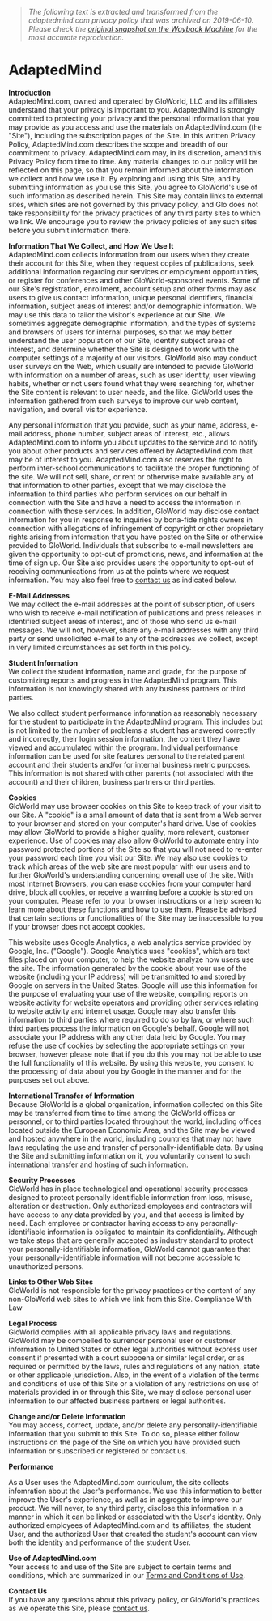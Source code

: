 > *The following text is extracted and transformed from the adaptedmind.com privacy policy that was archived on 2019-06-10. Please check the [original snapshot on the Wayback Machine](https://web.archive.org/web/20190610205746id_/https%3A//www.adaptedmind.com/privacy.php) for the most accurate reproduction.*

# AdaptedMind

**Introduction**  
AdaptedMind.com, owned and operated by GloWorld, LLC and its affiliates understand that your privacy is important to you. AdaptedMind is strongly committed to protecting your privacy and the personal information that you may provide as you access and use the materials on AdaptedMind.com (the "Site"), including the subscription pages of the Site. In this written Privacy Policy, AdaptedMind.com describes the scope and breadth of our commitment to privacy. AdaptedMind.com may, in its discretion, amend this Privacy Policy from time to time. Any material changes to our policy will be reflected on this page, so that you remain informed about the information we collect and how we use it. By exploring and using this Site, and by submitting information as you use this Site, you agree to GloWorld's use of such information as described herein. This Site may contain links to external sites, which sites are not governed by this privacy policy, and Glo does not take responsibility for the privacy practices of any third party sites to which we link. We encourage you to review the privacy policies of any such sites before you submit information there.

**Information That We Collect, and How We Use It**  
AdaptedMind.com collects information from our users when they create their account for this Site, when they request copies of publications, seek additional information regarding our services or employment opportunities, or register for conferences and other GloWorld-sponsored events. Some of our Site's registration, enrollment, account setup and other forms may ask users to give us contact information, unique personal identifiers, financial information, subject areas of interest and/or demographic information. We may use this data to tailor the visitor's experience at our Site. We sometimes aggregate demographic information, and the types of systems and browsers of users for internal purposes, so that we may better understand the user population of our Site, identify subject areas of interest, and determine whether the Site is designed to work with the computer settings of a majority of our visitors. GloWorld also may conduct user surveys on the Web, which usually are intended to provide GloWorld with information on a number of areas, such as user identity, user viewing habits, whether or not users found what they were searching for, whether the Site content is relevant to user needs, and the like. GloWorld uses the information gathered from such surveys to improve our web content, navigation, and overall visitor experience.

Any personal information that you provide, such as your name, address, e-mail address, phone number, subject areas of interest, etc., allows AdaptedMind.com to inform you about updates to the service and to notify you about other products and services offered by AdaptedMind.com that may be of interest to you. AdaptedMind.com also reserves the right to perform inter-school communications to facilitate the proper functioning of the site. We will not sell, share, or rent or otherwise make available any of that information to other parties, except that we may disclose the information to third parties who perform services on our behalf in connection with the Site and have a need to access the information in connection with those services. In addition, GloWorld may disclose contact information for you in response to inquiries by bona-fide rights owners in connection with allegations of infringement of copyright or other proprietary rights arising from information that you have posted on the Site or otherwise provided to GloWorld. Individuals that subscribe to e-mail newsletters are given the opportunity to opt-out of promotions, news, and information at the time of sign up. Our Site also provides users the opportunity to opt-out of receiving communications from us at the points where we request information. You may also feel free to [contact us](https://web.archive.org/web/20190610205746id_/https%3A//www.adaptedmind.com/contact.php) as indicated below.

**E-Mail Addresses**  
We may collect the e-mail addresses at the point of subscription, of users who wish to receive e-mail notification of publications and press releases in identified subject areas of interest, and of those who send us e-mail messages. We will not, however, share any e-mail addresses with any third party or send unsolicited e-mail to any of the addresses we collect, except in very limited circumstances as set forth in this policy.

**Student Information**  
We collect the student information, name and grade, for the purpose of customizing reports and progress in the AdaptedMind program. This information is not knowingly shared with any business partners or third parties.

We also collect student performance information as reasonably necessary for the student to participate in the AdaptedMind program. This includes but is not limited to the number of problems a student has answered correctly and incorrectly, their login session information, the content they have viewed and accumulated within the program. Individual performance information can be used for site features personal to the related parent account and their students and/or for internal business metric purposes. This information is not shared with other parents (not associated with the account) and their children, business partners or third parties.

**Cookies**  
GloWorld may use browser cookies on this Site to keep track of your visit to our Site. A "cookie" is a small amount of data that is sent from a Web server to your browser and stored on your computer's hard drive. Use of cookies may allow GloWorld to provide a higher quality, more relevant, customer experience. Use of cookies may also allow GloWorld to automate entry into password protected portions of the Site so that you will not need to re-enter your password each time you visit our Site. We may also use cookies to track which areas of the web site are most popular with our users and to further GloWorld's understanding concerning overall use of the site. With most Internet Browsers, you can erase cookies from your computer hard drive, block all cookies, or receive a warning before a cookie is stored on your computer. Please refer to your browser instructions or a help screen to learn more about these functions and how to use them. Please be advised that certain sections or functionalities of the Site may be inaccessible to you if your browser does not accept cookies.

This website uses Google Analytics, a web analytics service provided by Google, Inc. ("Google"). Google Analytics uses "cookies", which are text files placed on your computer, to help the website analyze how users use the site. The information generated by the cookie about your use of the website (including your IP address) will be transmitted to and stored by Google on servers in the United States. Google will use this information for the purpose of evaluating your use of the website, compiling reports on website activity for website operators and providing other services relating to website activity and internet usage. Google may also transfer this information to third parties where required to do so by law, or where such third parties process the information on Google's behalf. Google will not associate your IP address with any other data held by Google. You may refuse the use of cookies by selecting the appropriate settings on your browser, however please note that if you do this you may not be able to use the full functionality of this website. By using this website, you consent to the processing of data about you by Google in the manner and for the purposes set out above.

**International Transfer of Information**  
Because GloWorld is a global organization, information collected on this Site may be transferred from time to time among the GloWorld offices or personnel, or to third parties located throughout the world, including offices located outside the European Economic Area, and the Site may be viewed and hosted anywhere in the world, including countries that may not have laws regulating the use and transfer of personally-identifiable data. By using the Site and submitting information on it, you voluntarily consent to such international transfer and hosting of such information.

**Security Processes**  
GloWorld has in place technological and operational security processes designed to protect personally identifiable information from loss, misuse, alteration or destruction. Only authorized employees and contractors will have access to any data provided by you, and that access is limited by need. Each employee or contractor having access to any personally-identifiable information is obligated to maintain its confidentiality. Although we take steps that are generally accepted as industry standard to protect your personally-identifiable information, GloWorld cannot guarantee that your personally-identifiable information will not become accessible to unauthorized persons.

**Links to Other Web Sites**  
GloWorld is not responsible for the privacy practices or the content of any non-GloWorld web sites to which we link from this Site. Compliance With Law

**Legal Process**  
GloWorld complies with all applicable privacy laws and regulations. GloWorld may be compelled to surrender personal user or customer information to United States or other legal authorities without express user consent if presented with a court subpoena or similar legal order, or as required or permitted by the laws, rules and regulations of any nation, state or other applicable jurisdiction. Also, in the event of a violation of the terms and conditions of use of this Site or a violation of any restrictions on use of materials provided in or through this Site, we may disclose personal user information to our affected business partners or legal authorities.

**Change and/or Delete Information**  
You may access, correct, update, and/or delete any personally-identifiable information that you submit to this Site. To do so, please either follow instructions on the page of the Site on which you have provided such information or subscribed or registered or contact us.

**Performance**  


As a User uses the AdaptedMind.com curriculum, the site collects infomration about the User's performance. We use this information to better improve the User's experience, as well as in aggregate to improve our product. We will never, to any third party, disclose this information in a manner in which it can be linked or associated with the User's identity. Only authorized employees of AdaptedMind.com and its affiliates, the student User, and the authorized User that created the student's account can view both the identity and performance of the student User.

**Use of AdaptedMind.com**  
Your access to and use of the Site are subject to certain terms and conditions, which are summarized in our [Terms and Conditions of Use](https://web.archive.org/web/20190610205746id_/https%3A//www.adaptedmind.com/legal.php).

**Contact Us**  
If you have any questions about this privacy policy, or GloWorld's practices as we operate this Site, please [contact us](https://web.archive.org/web/20190610205746id_/https%3A//www.adaptedmind.com/contact.php).
